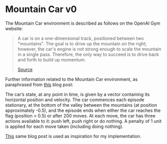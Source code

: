 # Mountain Car v0
The Mountain Car environment is described as follows on the OpenAI Gym website:

> A car is on a one-dimensional track, positioned between two "mountains". The goal is to drive up the
> mountain on the right; however, the car's engine is not strong enough to scale the mountain in a single
> pass. Therefore, the only way to succeed is to drive back and forth to build up momentum.
> 
> [Source](https://gym.openai.com/envs/MountainCar-v0/)

Further information related to the Mountain Car environment, as paraphrased from
[this](https://towardsdatascience.com/getting-started-with-reinforcement-learning-and-open-ai-gym-c289aca874f)
blog post:

The car’s state, at any point in time, is given by a vector containing its horizontal position and velocity.
The car commences each episode stationary, at the bottom of the valley between the mountains (at position
approximately -0.5), and the episode ends when either the car reaches the flag (position > 0.5) or after 200
moves. At each move, the car has three actions available to it: push left, push right or do nothing. A penalty
of 1 unit is applied for each move taken (including doing nothing).

[This](https://towardsdatascience.com/getting-started-with-reinforcement-learning-and-open-ai-gym-c289aca874f)
same blog post is used as inspiration for my implementation.

